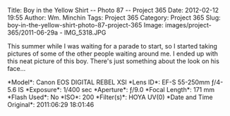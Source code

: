 Title: Boy in the Yellow Shirt -- Photo 87 -- Project 365
Date: 2012-02-12 19:55
Author: Wm. Minchin
Tags: Project 365
Category: Project 365
Slug: boy-in-the-yellow-shirt-photo-87-project-365
Image: images/project-365/2011-06-29a - IMG_5318.JPG

This summer while I was waiting for a parade to start, so I started taking
pictures of some of the other people waiting around me. I ended up with this
neat picture of this boy. There's just something about the look on his face...

<div markdown=1 class="photo-infobox">
*Model*: Canon EOS DIGITAL REBEL XSI  
*Lens ID*: EF-S 55-250mm ƒ/4-5.6 IS  
*Exposure*: 1/400 sec  
*Aperture*: ƒ/9.0  
*Focal Length*: 171 mm  
*Flash Used*: No  
*ISO*: 200  
*Filter(s)*: HOYA UV(0)  
*Date and Time Original*: 2011:06:29 18:01:46
</div>
